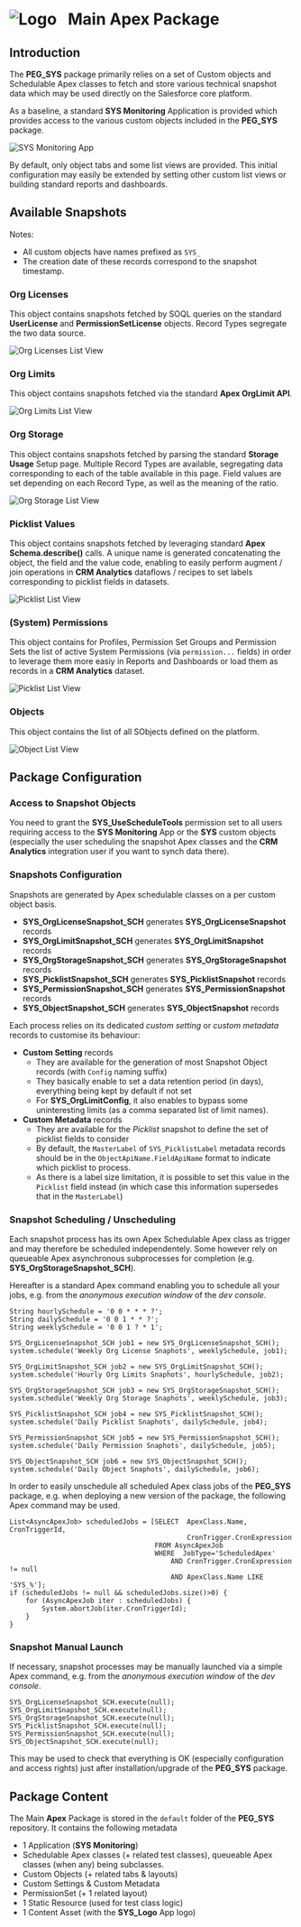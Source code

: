 # ![Logo](/media/logo.png) &nbsp; Main **Apex** Package

## Introduction

The **PEG_SYS** package primarily relies on a set of Custom objects and
Schedulable Apex classes to fetch and store various technical snapshot 
data which may be used directly on the Salesforce core platform.

As a baseline, a standard **SYS Monitoring** Application is provided
which provides access to the various custom objects included in the 
**PEG_SYS** package.

![SYS Monitoring App](/media/MonitoringApp.png)

By default, only object tabs and some list views are provided.
This initial configuration may easily be extended by setting other
custom list views or building standard reports and dashboards.


## Available Snapshots

Notes:
* All custom objects have names prefixed as `SYS_`
* The creation date of these records correspond to the snapshot timestamp.


### **Org Licenses**

This object contains snapshots fetched by SOQL queries on the standard **UserLicense**
and **PermissionSetLicense** objects. Record Types segregate the two data source.

![Org Licenses List View](/media/OrgLicenses.png)


### **Org Limits**

This object contains snapshots fetched via the standard **Apex OrgLimit API**.

![Org Limits List View](/media/OrgLimits.png)


### **Org Storage**

This object contains snapshots fetched by parsing the standard **Storage Usage** Setup page.
Multiple Record Types are available, segregating data corresponding to each of the table
available in this page. Field values are set depending on each Record Type, as well as the
meaning of the ratio. 

![Org Storage List View](/media/OrgStorage.png)


### **Picklist Values**

This object contains snapshots fetched by leveraging standard **Apex Schema.describe()** calls.
A unique name is generated concatenating the object, the field and the value code, enabling
to easily perform augment / join operations in **CRM Analytics** dataflows / recipes to set 
labels corresponding to picklist fields in datasets.

![Picklist List View](/media/Picklist.png)


### **(System) Permissions**

This object contains for Profiles, Permission Set Groups and Permission Sets the list of
active System Permissions (via `permission...` fields) in order to leverage them more easiy
in Reports and Dashboards or load them as records in a **CRM Analytics** dataset.

![Picklist List View](/media/Permission.png)


### **Objects**

This object contains the list of all SObjects defined on the platform.

![Object List View](/media/Objects.png)


## Package Configuration

### Access to Snapshot Objects

You need to grant the **SYS_UseScheduleTools** permission set to all users requiring
access to the **SYS Monitoring** App or the **SYS** custom objects (especially the user
scheduling the snapshot Apex classes and the **CRM Analytics** integration user if you 
want to synch data there).


### Snapshots Configuration

Snapshots are generated by Apex schedulable classes on a per custom object basis.
* **SYS_OrgLicenseSnapshot_SCH** generates **SYS_OrgLicenseSnapshot** records
* **SYS_OrgLimitSnapshot_SCH** generates **SYS_OrgLimitSnapshot** records
* **SYS_OrgStorageSnapshot_SCH** generates **SYS_OrgStorageSnapshot** records
* **SYS_PicklistSnapshot_SCH** generates **SYS_PicklistSnapshot** records
* **SYS_PermissionSnapshot_SCH** generates **SYS_PermissionSnapshot** records
* **SYS_ObjectSnapshot_SCH** generates **SYS_ObjectSnapshot** records

Each process relies on its dedicated _custom setting_ or _custom metadata_ records
to customise its behaviour:
* **Custom Setting** records
    * They are available for the generation of most Snapshot Object records (with `Config` naming suffix)
    * They basically enable to set a data retention period (in days), everything being kept by default if not set
    * For **SYS_OrgLimitConfig**, it also enables to bypass some uninteresting limits (as a comma separated list of limit names).
* **Custom Metadata** records
    * They are available for the _Picklist_ snapshot to define the set of picklist fields to consider
    * By default, the `MasterLabel` of `SYS_PicklistLabel` metadata records should be in the `ObjectApiName.FieldApiName` format to indicate which picklist to process.
    * As there is a label size limitation, it is possible to set this value in the `Picklist` field instead (in which case this information supersedes that in the `MasterLabel`)


### Snapshot Scheduling / Unscheduling

Each snapshot process has its own Apex Schedulable Apex class as trigger and may therefore be scheduled 
independentely. Some however rely on queueable Apex asynchronous subprocesses for completion
(e.g. **SYS_OrgStorageSnapshot_SCH**).

Hereafter is a standard Apex command enabling you to schedule all your jobs, e.g. from the
_anonymous execution window_ of the _dev console_.
```
String hourlySchedule = '0 0 * * * ?'; 
String dailySchedule = '0 0 1 * * ?'; 
String weeklySchedule = '0 0 1 ? * 1'; 

SYS_OrgLicenseSnapshot_SCH job1 = new SYS_OrgLicenseSnapshot_SCH(); 
system.schedule('Weekly Org License Snaphots', weeklySchedule, job1);

SYS_OrgLimitSnapshot_SCH job2 = new SYS_OrgLimitSnapshot_SCH(); 
system.schedule('Hourly Org Limits Snaphots', hourlySchedule, job2);

SYS_OrgStorageSnapshot_SCH job3 = new SYS_OrgStorageSnapshot_SCH(); 
system.schedule('Weekly Org Storage Snaphots', weeklySchedule, job3);

SYS_PicklistSnapshot_SCH job4 = new SYS_PicklistSnapshot_SCH(); 
system.schedule('Daily Picklist Snaphots', dailySchedule, job4);

SYS_PermissionSnapshot_SCH job5 = new SYS_PermissionSnapshot_SCH(); 
system.schedule('Daily Permission Snaphots', dailySchedule, job5);

SYS_ObjectSnapshot_SCH job6 = new SYS_ObjectSnapshot_SCH(); 
system.schedule('Daily Object Snaphots', dailySchedule, job6);
```

In order to easily unschedule all scheduled Apex class jobs of the **PEG_SYS** package,
e.g. when deploying a new version of the package, the following Apex command may be used.
```
List<AsyncApexJob> scheduledJobs = [SELECT  ApexClass.Name, CronTriggerId,
                                            CronTrigger.CronExpression 
                                    FROM AsyncApexJob 
                                    WHERE  JobType='ScheduledApex'
                                        AND CronTrigger.CronExpression != null
                                        AND ApexClass.Name LIKE 'SYS_%'];
if (scheduledJobs != null && scheduledJobs.size()>0) {
    for (AsyncApexJob iter : scheduledJobs) {
        System.abortJob(iter.CronTriggerId);
    }
}
```

### Snapshot Manual Launch

If necessary, snapshot processes may be manually launched via a simple Apex command,
e.g. from the _anonymous execution window_ of the _dev console_.
```
SYS_OrgLicenseSnapshot_SCH.execute(null);
SYS_OrgLimitSnapshot_SCH.execute(null);
SYS_OrgStorageSnapshot_SCH.execute(null);
SYS_PicklistSnapshot_SCH.execute(null);
SYS_PermissionSnapshot_SCH.execute(null);
SYS_ObjectSnapshot_SCH.execute(null);
```

This may be used to check that everything is OK (especially configuration and access rights)
just after installation/upgrade of the **PEG_SYS** package.


## Package Content

The Main **Apex** Package is stored in the `default` folder of the **PEG_SYS** repository.
It contains the following metadata
* 1 Application (**SYS Monitoring**)
* Schedulable Apex classes (+ related test classes), queueable Apex classes (when any) being subclasses. 
* Custom Objects (+ related tabs & layouts)
* Custom Settings & Custom Metadata
* PermissionSet (+ 1 related layout)
* 1 Static Resource (used for test class logic)
* 1 Content Asset (with the **SYS_Logo** App logo)